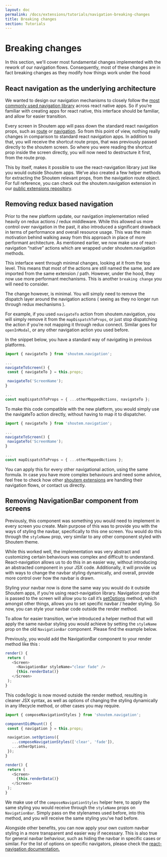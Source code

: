 ```yaml
---
layout: doc
permalink: /docs/extensions/tutorials/navigation-breaking-changes
title: Breaking changes
section: Tutorials
---
```


# Breaking changes

In this section, we'll cover most fundamental changes implemented with the rework of our navigation flows. Consequently, most of these changes are in fact breaking changes as they modify how things work under the hood

## React navigation as the underlying architecture

We wanted to design our navigation mechanisms to closely follow the [most commonly used navigation library](https://reactnavigation.org/docs/5.x/getting-started/) across react native apps. So if you’re familiar with creating apps for react native, this interface should be familiar, and allow for easier transition.

Every screen in Shoutem app will pass down the standard react navigation props, such as [route](https://reactnavigation.org/docs/5.x/route-prop/) or [navigation](https://reactnavigation.org/docs/5.x/navigation-prop/). So from this point of view, nothing really changes in comparison to standard react navigation apps. In addition to that, you will receive the shortcut route props, that was previously passed directly to the shoutem screen. So where you were reading the shortcut prop inside the screen directly, you will now need to destructure it first, from the route prop.

This by itself, makes it possible to use the react-navigation library just like you would outside Shoutem apps. We’ve also created a few helper methods for extracting the Shoutem relevant props, from the navigation route object. For full reference, you can check out the shoutem.navigation extension in our [public extensions repository](https://github.com/shoutem/extensions).

## Removing redux based navigation

Prior to the new platform update, our navigation implementation relied heavily on redux actions / redux middleware. While this allowed us more control over navigation in the past, it also introduced a significant drawback in terms of performance and overall resource usage. This was the main motivation behind walking away from this approach in place of more performant architecture. As mentioned earlier, we now make use of react-navigation “native” actions which are wrapped under shoutem.navigation methods.

This interface went through minimal changes, looking at it from the top level. This means that most of the actions are still named the same, and are imported from the same extension / path. However, under the hood, they now use more performant mechanisms. This is another `breaking change` you will need to consider.

The change however, is minimal. You will simply need to remove the dispatch layer around the navigation actions ( seeing as they no longer run through redux mechanisms ).

For example, if you used `navigateTo` action from shoutem.navigation, you will simply remove it from the `mapDispatchToProps`, or just stop dispatching the action if you’re not mapping it through redux connect. Similar goes for `openInModal`, or any other navigation action you used before.

In the snippet below, you have a standard way of navigating in previous platforms.

```JavaScript
import { navigateTo } from 'shoutem.navigation';

...
navigateToScreen() {
 const { navigateTo } = this.props;

 navigateTo('ScreenName');
}

...
const mapDispatchToProps = { ...otherMappedActions, navigateTo };
```

To make this code compatible with the new platform, you would simply use the navigateTo action directly, without having to map it to dispatcher.

```JavaScript
import { navigateTo } from 'shoutem.navigation';

...
navigateToScreen() {
 navigateTo('ScreenName');
}

...
const mapDispatchToProps = { ...otherMappedActions };
```

You can apply this for every other navigational action, using the same formula. In case you have more complex behaviours and need some advice, feel free to check how other [shoutem extensions](https://github.com/shoutem/extensions) are handling their navigation flows, or contact us directly.

## Removing NavigationBar component from screens

Previously, this component was something you would need to implement in every screen you create. Main purpose of this was to provide you with the ways of styling the navbar, specifically to this one screen. You would do this through the `styleName` prop, very similar to any other component styled with Shoutem theme. 

While this worked well, the implementation was very abstract and customizing certain behaviours was complex and difficult to understand. React-navigation allows us to do this in an easier way, without introducing an abstracted component in your JSX code. Additionally, it will provide us with ways to change the navbar styling dynamically, and overall, provide more control over how the navbar is drawn.

Styling your navbar now is done the same way you would do it outside Shoutem apps, if you’re using react-navigation library. Navigation prop that is passed to the screen will allow you to call it’s [setOptions](https://reactnavigation.org/docs/5.x/navigation-prop/#setoptions) method, which amongst other things, allows you to set specific navbar / header styling. So now, you can style your navbar code outside the render method.

To allow for easier transition, we’ve introduced a helper method that will apply the same navbar styling you would achieve by setting the `styleName` prop on the old `NavigationBar` component. Please find the example below.

Previously, you would add the NavigationBar component to your render method like this : 

```JavaScript
render() {
 return (
   <Screen>
     <NavigationBar styleName="clear fade" />
     {this.renderData()}
   </Screen>
 );
}
```

This code/logic is now moved outside the render method, resulting in cleaner JSX syntax, as well as options of changing the styling dynamically in any lifecycle method, or other cases you may require.

```JavaScript
import { composeNavigationStyles } from 'shoutem.navigation';

componentDidMount() {
 const { navigation } = this.props;

 navigation.setOptions({
   ...composeNavigationStyles(['clear', 'fade']),
   ...otherOptions,
 });
}

render() {
 return (
   <Screen>
     {this.renderData()}
   </Screen>
 );
}
```

We make use of the `composeNavigationStyles` helper here, to apply the same styling you would receive through the `styleName` props on `NavigationBar`. Simply pass on the stylenames used before, into this method, and you will receive the same styling you’ve had before.

Alongside other benefits, you can now apply your own custom navbar styling in a more transparent and easier way if necessary. This is also true for general navbar behaviour, such as hiding the navbar in specific cases or similar. For the list of options on specific navigators, please check the [react-navigation documentation.](https://reactnavigation.org/docs/5.x/screen-options/)
